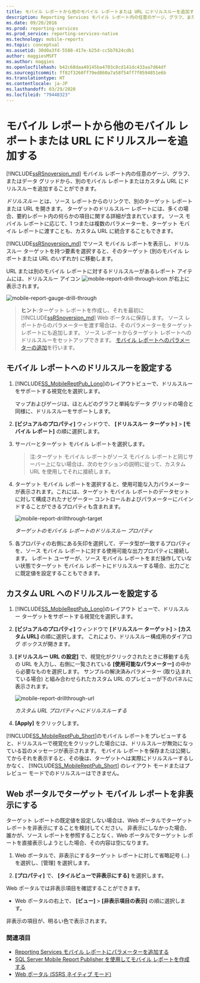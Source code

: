 ```yaml
---
title: モバイル レポートから他のモバイル レポートまたは URL にドリルスルーを追加する | Microsoft Docs
description: Reporting Services モバイル レポート内の任意のゲージ、グラフ、またはデータ グリッドから、別のモバイル レポートまたはカスタム URL にドリルスルーを追加することができます。
ms.date: 09/20/2016
ms.prod: reporting-services
ms.prod_service: reporting-services-native
ms.technology: mobile-reports
ms.topic: conceptual
ms.assetid: 30d0a3fd-5588-417e-b25d-cc5b7624cdb1
author: maggiesMSFT
ms.author: maggies
ms.openlocfilehash: b42c68daa49145ba4703c8cd141dc433aa7d64df
ms.sourcegitcommit: ff82f3260ff79ed860a7a58f54ff7f0594851e6b
ms.translationtype: HT
ms.contentlocale: ja-JP
ms.lasthandoff: 03/29/2020
ms.locfileid: "79448323"
---
```

# <a name="add-drillthrough-from-a-mobile-report-to-other-mobile-reports-or-urls"></a>モバイル レポートから他のモバイル レポートまたは URL にドリルスルーを追加する
[!INCLUDE[ssRSnoversion_md](../../includes/ssrsnoversion-md.md)] モバイル レポート内の任意のゲージ、グラフ、またはデータ グリッドから、別のモバイル レポートまたはカスタム URL にドリルスルーを追加することができます。 

*ドリルスルー*  とは、ソース レポートからのリンクで、別のターゲット レポートまたは URL を開きます。 ターゲットのドリルスルー レポートには、多くの場合、要約レポート内の何らかの項目に関する詳細が含まれています。 ソース モバイル レポートに応じて、1 つまたは複数のパラメーターを、ターゲット モバイル レポートに渡すことも、カスタム URL に統合することもできます。  
  
[!INCLUDE[ssRSnoversion_md](../../includes/ssrsnoversion-md.md)] でソース モバイル レポートを表示し、ドリルスルー ターゲットを持つ要素を選択すると、そのターゲット (別のモバイル レポートまたは URL のいずれか) に移動します。  

URL または別のモバイル レポートに対するドリルスルーがあるレポート アイテムには、ドリルスルー アイコン ![mobile-report-drill-through-icon](../../reporting-services/mobile-reports/media/mobile-report-drill-through-icon.png) が右上に表示されます。

![mobile-report-gauge-drill-through](../../reporting-services/mobile-reports/media/mobile-report-gauge-drill-through.png) 

>**ヒント**:ターゲット レポートを作成し、それを最初に [!INCLUDE[ssRSnoversion_md](../../includes/ssrsnoversion-md.md)] Web ポータルに保存します。 ソース レポートからのパラメーターを渡す場合は、そのパラメーターをターゲット レポートにも追加します。 ソース レポートからターゲット レポートへのドリルスルーをセットアップできます。 [モバイル レポートへのパラメーターの追加](../../reporting-services/mobile-reports/add-parameters-to-a-mobile-report-reporting-services.md)を行います。
 
## <a name="set-up-drillthrough-to-a-mobile-report"></a>モバイル レポートへのドリルスルーを設定する  

1. [!INCLUDE[SS_MobileReptPub_Long](../../includes/ss-mobilereptpub-long.md)]のレイアウトビューで、ドリルスルーをサポートする視覚化を選択します。   

   マップおよびゲージは、ほとんどのグラフと単純なデータ グリッドの場合と同様に、ドリルスルーをサポートします。
   
2. **[ビジュアルのプロパティ]** ウィンドウで、 **[ドリルスルー ターゲット]**  >  **[モバイル レポート]** の順に選択します。  
3. サーバーとターゲット モバイル レポートを選択します。  

   >注:ターゲット モバイル レポートがソース モバイル レポートと同じサーバー上にない場合は、次のセクションの説明に従って、カスタム URL を使用してそれに接続します。  
 
4. ターゲット モバイル レポートを選択すると、使用可能な入力パラメーターが表示されます。これには、ターゲット モバイル レポートのデータセットに対して構成されたナビゲーター コントロールおよびパラメーターにバインドすることができるプロパティも含まれます。  

   ![mobile-report-drillthrough-target](../../reporting-services/mobile-reports/media/mobile-report-drillthrough-target.PNG)
   
   *ターゲットのモバイル レポートのドリルスルー プロパティ*  
  
5. 各プロパティの右側にある矢印を選択して、データ型が一致するプロパティを、ソース モバイル レポートに対する使用可能な出力プロパティに接続します。 レポート ユーザーが、ソース モバイル レポートをまだ操作していない状態でターゲット モバイル レポートにドリルスルーする場合、出力ごとに既定値を設定することもできます。  
  
## <a name="set-up-a-drillthrough-to-a-custom-url"></a>カスタム URL へのドリルスルーを設定する  
  
1. [!INCLUDE[SS_MobileReptPub_Long](../../includes/ss-mobilereptpub-long.md)]のレイアウト ビューで、ドリルスルー ターゲットをサポートする視覚化を選択します。    
2. **[ビジュアルのプロパティ]** ウィンドウで **[ドリルスルー ターゲット]**  >  **[カスタム URL]** の順に選択します。  これにより、ドリルスルー構成用のダイアログ ボックスが開きます。  
  
3. **[ドリルスルー URL の設定]** で、視覚化がクリックされたときに移動する先の URL を入力し、右側に一覧されている **[使用可能なパラメーター]** の中から必要なものを選択します。 サンプルの解決済みパラメーター (取り込まれている場合) と組み合わせられたカスタム URL のプレビューが下のパネルに表示されます。  
  
   ![mobile-report-drillthrough-url](../../reporting-services/mobile-reports/media/mobile-report-drillthrough-url.PNG)
  
   *カスタム URL プロパティへにドリルスルーする*  
  
4. **[Apply]** をクリックします。  

  
[!INCLUDE[SS_MobileReptPub_Short](../../includes/ss-mobilereptpub-short.md)]のモバイル レポートをプレビューすると、ドリルスルーで視覚化をクリックした場合には、ドリルスルーが無効になっている旨のメッセージが表示されます。 モバイル レポートを保存または公開してからそれを表示すると、その後は、ターゲットへは実際にドリルスルーするしかなく、 [!INCLUDE[SS_MobileReptPub_Short](../../includes/ss-mobilereptpub-short.md)] のレイアウト モードまたはプレビュー モードでのドリルスルーはできません。  

## <a name="hide-a-target-mobile-report-on-the-web-portal"></a>Web ポータルでターゲット モバイル レポートを非表示にする
ターゲット レポートの既定値を設定しない場合は、Web ポータルでターゲット レポートを非表示にすることを検討してください。 非表示にしなかった場合、誰かが、ソース レポートを参照することなく、Web ポータルでターゲット レポートを直接表示しようとした場合、その内容は空になります。

1. Web ポータルで、非表示にするターゲット レポートに対して省略記号 (...) を選択し、[管理] を選択します。

2. **[プロパティ]** で、 **[タイルビューで非表示にする]** を選択します。

Web ポータルでは非表示項目を確認することができます。 

* Web ポータルの右上で、 **[ビュー]**  >  **[非表示項目の表示]** の順に選択します。 

非表示の項目が、明るい色で表示されます。
    
### <a name="see-also"></a>関連項目  
 
* [Reporting Services モバイル レポートにパラメーターを追加する](../../reporting-services/mobile-reports/add-parameters-to-a-mobile-report-reporting-services.md)
* [SQL Server Mobile Report Publisher を使用してモバイル レポートを作成する](../../reporting-services/mobile-reports/create-mobile-reports-with-sql-server-mobile-report-publisher.md) 
* [Web ポータル (SSRS ネイティブ モード)](../../reporting-services/web-portal-ssrs-native-mode.md)

